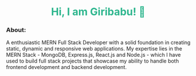 <h1 align='center' style='color: #2fb68e'>
  Hi, I am Giribabu! 👋
</h1>

<h3>About:</h3>
<div>
  A enthusiastic MERN Full Stack Developer with a solid foundation in creating static, dynamic and responsive web applications. My expertise lies in the MERN Stack - 
  MongoDB, Express.js, React.js and Node.js - which I have used to build full stack projects that showcase my ability to handle both frontend development and 
  backend development.
</div>
